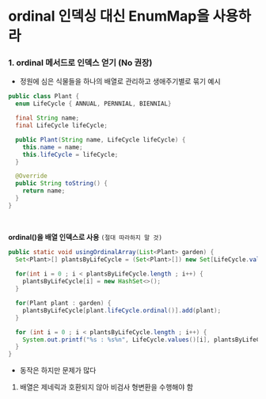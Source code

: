 # ordinal 인덱싱 대신 EnumMap을 사용하라

### 1. ordinal 메서드로 인덱스 얻기 (No 권장)

- 정원에 심은 식물들을 하나의 배열로 관리하고 생애주기별로 묶기 예시

```java
public class Plant {
  enum LifeCycle { ANNUAL, PERNNIAL, BIENNIAL}

  final String name;
  final LifeCycle lifeCycle;

  public Plant(String name, LifeCycle lifeCycle) {
    this.name = name;
    this.lifeCycle = lifeCycle;
  }

  @Override
  public String toString() {
    return name;
  }
}
```

<br>

__ordinal()을 배열 인덱스로 사용__ `(절대 따라하지 말 것)`

```java
public static void usingOrdinalArray(List<Plant> garden) {
  Set<Plant>[] plantsByLifeCycle = (Set<Plant>[]) new Set[LifeCycle.values().length];
  
  for(int i = 0 ; i < plantsByLifeCycle.length ; i++) {
    plantsByLifeCycle[i] = new HashSet<>();
  }

  for(Plant plant : garden) {
    plantsByLifeCycle[plant.lifeCycle.ordinal()].add(plant);
  }

  for (int i = 0 ; i < plantsByLifeCycle.length ; i++) {
    System.out.printf("%s : %s%n", LifeCycle.values()[i], plantsByLifeCycle[i]);
  }
}
```

- 동작은 하지만 문제가 많다

1) 배열은 제네릭과 호환되지 않아 비검사 형변환을 수행해야 함
